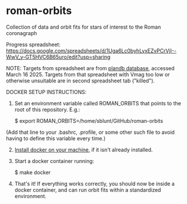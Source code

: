 # roman-orbits
Collection of data and orbit fits for stars of interest to the Roman coronagraph

Progress spreadsheet: https://docs.google.com/spreadsheets/d/1Uga6Lc0byhLyxEZvPCrVjI--WwV_y-GT5HVC6B65uro/edit?usp=sharing

NOTE: Targets from spreadsheet are from [plandb database](https://plandb.sioslab.com/), accessed March 16 2025. Targets from that spreadsheet with Vmag too low or otherwise unsuitable are in second spreadsheet tab ("killed").

DOCKER SETUP INSTRUCTIONS:

1. Set an environment variable called ROMAN_ORBITS that points to the root of this repository. E.g.:

    $ export ROMAN_ORBITS=/home/sblunt/GitHub/roman-orbits

(Add that line to your .bashrc, .profile, or some other such file to avoid having to define this variable every time.)

2. [Install docker on your machine](https://docs.sevenbridges.com/docs/install-docker), if it isn't already installed.

3. Start a docker container running:

    $ make docker

4. That's it! If everything works correctly, you should now be inside a docker container, and can run orbit fits
within a standardized environment.